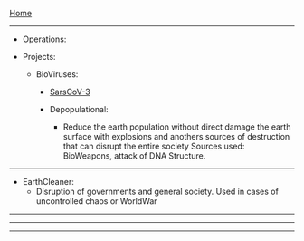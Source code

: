 [Home](/README.md)    

---  

- Operations:

- Projects:
  - BioViruses:
    - [SarsCoV-3](./biological/viruses/SarsCoV3/readme.md)
 
  
    - Depopulational:
      - Reduce the earth population without direct damage the earth surface
       with explosions and anothers sources of destruction that can disrupt the entire society
       Sources used: BioWeapons, attack of DNA Structure.


---  


  - EarthCleaner:
    - Disruption of governments and general society.
      Used in cases of uncontrolled chaos or WorldWar 

---   
---   

---   


